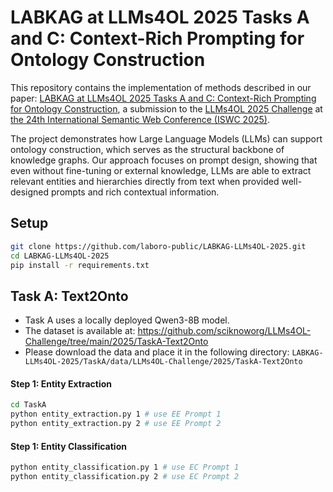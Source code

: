 # LABKAG at LLMs4OL 2025 Tasks A and C: Context-Rich Prompting for Ontology Construction

This repository contains the implementation of methods described in our paper:
[LABKAG at LLMs4OL 2025 Tasks A and C: Context-Rich Prompting for Ontology Construction](url.place.holder),
a submission to the [LLMs4OL 2025 Challenge](https://sites.google.com/view/llms4ol2025) at [the 24th International Semantic Web Conference (ISWC 2025)]((https://iswc2025.semanticweb.org/)).

The project demonstrates how Large Language Models (LLMs) can support ontology construction, which serves as the structural backbone of knowledge graphs. Our approach focuses on prompt design, showing that even without fine-tuning or external knowledge, LLMs are able to extract relevant entities and hierarchies directly from text when provided well-designed prompts and rich contextual information.


## Setup

```bash
git clone https://github.com/laboro-public/LABKAG-LLMs4OL-2025.git
cd LABKAG-LLMs4OL-2025
pip install -r requirements.txt
```

## Task A: Text2Onto

- Task A uses a locally deployed Qwen3-8B model.
- The dataset is available at: https://github.com/sciknoworg/LLMs4OL-Challenge/tree/main/2025/TaskA-Text2Onto
- Please download the data and place it in the following directory:
`LABKAG-LLMs4OL-2025/TaskA/data/LLMs4OL-Challenge/2025/TaskA-Text2Onto`

#### Step 1: Entity Extraction
```bash
cd TaskA
python entity_extraction.py 1 # use EE Prompt 1
python entity_extraction.py 2 # use EE Prompt 2
```

#### Step 1: Entity Classification
```bash
python entity_classification.py 1 # use EC Prompt 1
python entity_classification.py 2 # use EC Prompt 2
```

